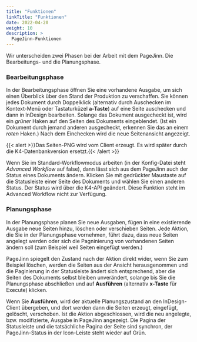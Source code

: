 ```yaml
---
title: "Funktionen"
linkTitle: "Funktionen"
date: 2022-04-20
weight: 10
description: >
  PageJinn-Funktionen
---
```

Wir unterscheiden zwei Phasen bei der Arbeit mit dem PageJinn. Die Bearbeitungs- und die Planungsphase.

### Bearbeitungsphase
In der Bearbeitungsphase öffnen Sie eine vorhandene Ausgabe, um sich einen Überblick über den Stand der Produktion zu verschaffen. Sie können jedes Dokument durch Doppelklick (alternativ durch Auschecken im Kontext-Menü oder Tastaturküzel **a-Taste**) auf eine Seite auschecken und dann in InDesign bearbeiten. Solange das Dokument ausgecheckt ist, wird ein *grüner* Haken auf den Seiten des Dokuments eingeblendet. (Ist ein Dokument durch jemand anderen ausgecheckt, erkennen Sie das an einem *roten* Haken.)
Nach dem Einchecken wird die neue Seitenansicht angezeigt.

{{< alert >}}Das Seiten-PNG wird vom Client erzeugt. Es wird später durch die K4-Datenbankversion ersetzt.{{< /alert >}}

Wenn Sie im Standard-Workflowmodus arbeiten (in der Konfig-Datei steht *Advanced Workflow* auf false), dann lässt sich aus dem PageJinn auch der Status eines Dokuments ändern. Klicken Sie mit gedrückter Maustaste auf die Statusleiste einer Seite des Dokuments und wählen Sie einen anderen Status. Der Status wird über die K4-API geändert. Diese Funktion steht im Advanced Workflow nicht zur Verfügung.


### Planungsphase
In der Planungsphase planen Sie neue Ausgaben, fügen in eine existierende Ausgabe neue Seiten hinzu, löschen oder verschieben Seiten. 
Jede Aktion, die Sie in der Planungsphase vornehmen, führt dazu, dass neue Seiten angelegt werden oder sich die Pagninierung von vorhandenen Seiten ändern soll (zum Beispiel weil Seiten eingefügt werden.)

PageJinn spiegelt den Zustand nach der Aktion direkt wider, wenn Sie zum Beispiel löschen, werden die Seiten aus der Ansicht herausgenommen und die Paginierung in der Statusleiste ändert sich entsprechend, aber die Seiten des Dokuments selbst bleiben unverändert, solange bis Sie die Planungsphase abschließen und auf **Ausführen** (alternativ **x-Taste** für Execute) klicken. 

Wenn Sie **Ausführen**, wird der aktuelle Planungszustand an den InDesign-Client übergeben, und dort werden dann die Seiten erzeugt, eingefügt, gelöscht, verschoben. Ist die Aktion abgeschlossen, wird die neu angelegte, bzw. modifizierte, Ausgabe in PageJinn angezeigt. Die Pagina der Statusleiste und die tatsächliche Pagina der Seite sind synchron, der PageJinn-Status in der Icon-Leiste steht wieder auf Grün.


